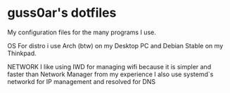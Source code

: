 # guss0ar's dotfiles
My configuration files for the many programs I use.

OS
For distro i use Arch (btw) on my Desktop PC and Debian Stable on my Thinkpad.

NETWORK
I like using IWD for managing wifi because it is simpler and faster than Network Manager from my experience
I also use systemd`s networkd for IP management and resolved for DNS
